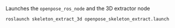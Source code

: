Launches the `openpose_ros_node` and the 3D extractor node
````
roslaunch skeleton_extract_3d openpose_skeleton_extract.launch 
````
